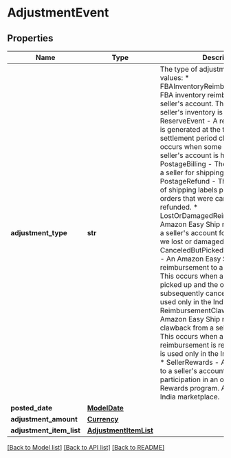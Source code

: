 # AdjustmentEvent

## Properties
Name | Type | Description | Notes
------------ | ------------- | ------------- | -------------
**adjustment_type** | **str** | The type of adjustment.  Possible values:  * FBAInventoryReimbursement - An FBA inventory reimbursement to a seller&#x27;s account. This occurs if a seller&#x27;s inventory is damaged.  * ReserveEvent - A reserve event that is generated at the time of a settlement period closing. This occurs when some money from a seller&#x27;s account is held back.  * PostageBilling - The amount paid by a seller for shipping labels.  * PostageRefund - The reimbursement of shipping labels purchased for orders that were canceled or refunded.  * LostOrDamagedReimbursement - An Amazon Easy Ship reimbursement to a seller&#x27;s account for a package that we lost or damaged.  * CanceledButPickedUpReimbursement - An Amazon Easy Ship reimbursement to a seller&#x27;s account. This occurs when a package is picked up and the order is subsequently canceled. This value is used only in the India marketplace.  * ReimbursementClawback - An Amazon Easy Ship reimbursement clawback from a seller&#x27;s account. This occurs when a prior reimbursement is reversed. This value is used only in the India marketplace.  * SellerRewards - An award credited to a seller&#x27;s account for their participation in an offer in the Seller Rewards program. Applies only to the India marketplace. | [optional] 
**posted_date** | [**ModelDate**](ModelDate.md) |  | [optional] 
**adjustment_amount** | [**Currency**](Currency.md) |  | [optional] 
**adjustment_item_list** | [**AdjustmentItemList**](AdjustmentItemList.md) |  | [optional] 

[[Back to Model list]](../README.md#documentation-for-models) [[Back to API list]](../README.md#documentation-for-api-endpoints) [[Back to README]](../README.md)

